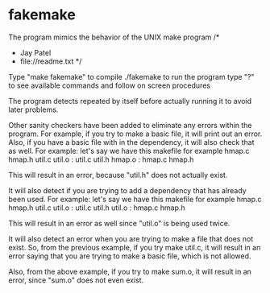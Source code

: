# fakemake
The program mimics the behavior of the UNIX make program
/*
 * Jay Patel
 * file://readme.txt
 */

Type "make fakemake" to compile
./fakemake <filename> to run the program
type "?" to see available commands and follow on screen procedures

The program detects repeated by itself before actually running it to avoid later problems.

Other sanity checkers have been added to eliminate any errors within the program. For example, if you try to make a basic file, it will print out an error. Also, if you have a basic file with in the dependency, it will also check that as well.
For example: let's say we have this makefile for example
	hmap.c
	hmap.h
	util.c
	util.o : util.c util.h
	hmap.o : hmap.c hmap.h

This will result in an error, because "util.h" does not actually exist.

It will also detect if you are trying to add a dependency that has already been used.
For example: let's say we have this makefile for example
	hmap.c
	hmap.h
	util.c
	util.o : util.c util.h
	util.o : hmap.c hmap.h

This will result in an error as well since "util.o" is being used twice.

It will also detect an error when you are trying to make a file that does not exist. So, from the previous example, if you try make util.c, it will result in an error saying that you are trying to make a basic file, which is not allowed.

Also, from the above example, if you try to make sum.o, it will result in an error, since "sum.o" does not even exist.

